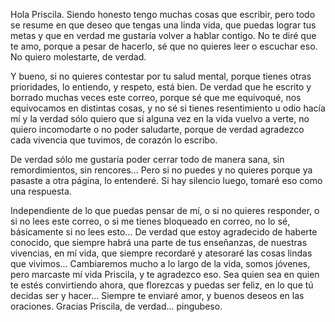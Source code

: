 Hola Priscila. Siendo honesto tengo muchas cosas que escribir, pero todo se resume en que deseo que tengas una linda vida, 
que puedas lograr tus metas y que en verdad me gustaría volver a hablar contigo. No te diré que te amo, porque a pesar de hacerlo, 
sé que no quieres leer o escuchar eso. No quiero molestarte, de verdad. 

Y bueno, si no quieres contestar por tu salud mental, porque tienes otras prioridades, lo entiendo, y respeto, está bien.
De verdad que he escrito y borrado muchas veces este correo, porque sé que me equivoqué, nos equivocamos en distintas cosas, 
y no sé si tienes resentimiento u odio hacía mí y la verdad sólo quiero que si alguna vez en la vida vuelvo a verte, 
no quiero incomodarte o no poder saludarte, porque de verdad agradezco cada vivencia que tuvimos, de corazón lo escribo.

De verdad sólo me gustaría poder cerrar todo de manera sana, sin remordimientos, sin rencores... Pero si no puedes y no quieres 
porque ya pasaste a otra página, lo entenderé. Si hay silencio luego, tomaré eso como una respuesta.

Independiente de lo que puedas pensar de mí, o si no quieres responder, o si no lees este correo, o si me tienes bloqueado en correo, 
no lo sé, básicamente si no lees esto... De verdad que estoy agradecido de haberte conocido, que siempre habrá una parte de tus enseñanzas, 
de nuestras vivencias, en mí vida, que siempre recordaré y atesoraré las cosas lindas que vivimos... Cambiaremos mucho a lo largo de la vida, 
somos jóvenes, pero marcaste mí vida Priscila, y te agradezco eso. Sea quien sea en quien te estés convirtiendo ahora, que florezcas y puedas ser feliz, 
en lo que tú decidas ser y hacer... Siempre te enviaré amor, y buenos deseos en las oraciones. Gracias Priscila, de verdad... pingubeso.
